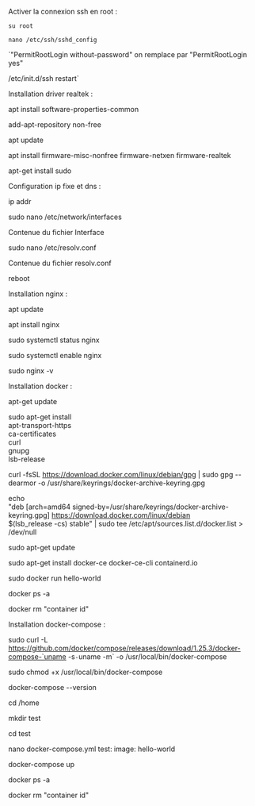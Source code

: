 Activer la connexion ssh en root :

`su root`

`nano /etc/ssh/sshd_config`

`"PermitRootLogin without-password" on remplace par "PermitRootLogin yes"

/etc/init.d/ssh restart`


Installation driver realtek :

apt install software-properties-common

add-apt-repository non-free

apt update

apt install firmware-misc-nonfree firmware-netxen firmware-realtek

apt-get install sudo

Configuration ip fixe et dns :

ip addr

sudo nano /etc/network/interfaces

Contenue du fichier Interface

sudo nano /etc/resolv.conf

Contenue du fichier resolv.conf

reboot

Installation nginx :

apt update

apt install nginx

sudo systemctl status nginx

sudo systemctl enable nginx

sudo nginx -v

Installation docker :

apt-get update

sudo apt-get install \
    apt-transport-https \
    ca-certificates \
    curl \
    gnupg \
    lsb-release

curl -fsSL https://download.docker.com/linux/debian/gpg | sudo gpg --dearmor -o /usr/share/keyrings/docker-archive-keyring.gpg

echo \
  "deb [arch=amd64 signed-by=/usr/share/keyrings/docker-archive-keyring.gpg] https://download.docker.com/linux/debian \
  $(lsb_release -cs) stable" | sudo tee /etc/apt/sources.list.d/docker.list > /dev/null

sudo apt-get update

sudo apt-get install docker-ce docker-ce-cli containerd.io

sudo docker run hello-world

docker ps -a

docker rm "container id"

Installation docker-compose :

sudo curl -L https://github.com/docker/compose/releases/download/1.25.3/docker-compose-`uname -s`-`uname -m` -o /usr/local/bin/docker-compose

sudo chmod +x /usr/local/bin/docker-compose

docker-compose --version

cd /home

mkdir test

cd test

nano docker-compose.yml
test:
 image: hello-world

docker-compose up

docker ps -a

docker rm "container id"

